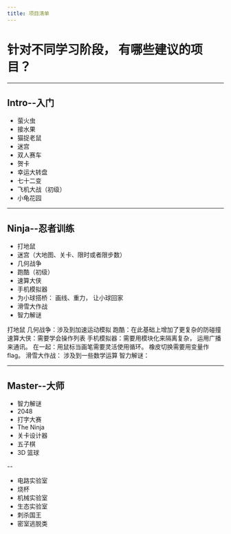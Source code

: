 ```yaml
---
title: 项目清单
---
```


# 针对不同学习阶段， 有哪些建议的项目？

---

## Intro--入门
- 萤火虫
- 接水果
- 猫捉老鼠
- 迷宫
- 双人赛车
- 贺卡
- 幸运大转盘
- 七十二变
- 飞机大战（初级）
- 小龟花园


---

## Ninja--忍者训练
- 打地鼠
- 迷宫（大地图、关卡、限时或者限步数）
- 几何战争
- 跑酷（初级）
- 速算大侠
- 手机模拟器
- 为小球搭桥： 画线、重力， 让小球回家
- 滑雪大作战
- 智力解谜

<aside class="notes">
打地鼠
几何战争：涉及到加速运动模拟
跑酷：在此基础上增加了更复杂的防碰撞
速算大侠：需要学会操作列表
手机模拟器：需要用模块化来隔离复杂， 运用广播来通讯。
在一起：用鼠标当画笔需要灵活使用循环。 橡皮切换需要用变量作flag。
滑雪大作战： 涉及到一些数学运算
智力解谜： 
</aside>

---

## Master--大师
- 智力解谜
- 2048
- 打字大赛
- The Ninja
- 关卡设计器
- 五子棋
- 3D 篮球

--

- 电路实验室
- 烧杯
- 机械实验室
- 生态实验室
- 刺杀国王
- 密室逃脱类
